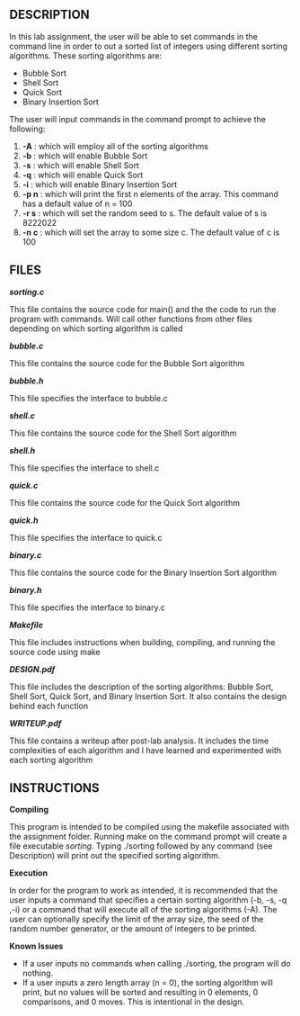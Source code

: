 ## DESCRIPTION

In this lab assignment, the user will be able to set commands in the command line in order to out a sorted list of integers using different sorting algorithms. These sorting algorithms are:

- Bubble Sort
- Shell Sort
- Quick Sort
- Binary Insertion Sort

The user will input commands in the command prompt to achieve the following:

1. **-A** : which will employ all of the sorting algorithms
2. **-b** : which will enable Bubble Sort
3. **-s** : which will enable Shell Sort
4. **-q** : which will enable Quick Sort
5. **-i** : which will enable Binary Insertion Sort
6. **-p n** : which will print the first n elements of the array. This command has a default value of n = 100
7. **-r s** : which will set the random seed to s. The default value of s is 8222022
8. **-n c** : which will set the array to some size c. The default value of c is 100

## FILES

***sorting.c***

This file contains the source code for main() and the the code to run the program with commands. Will call other functions from other files depending on which sorting algorithm is called

***bubble.c***

This file contains the source code for the Bubble Sort algorithm

***bubble.h***

This file specifies the interface to bubble.c

***shell.c***

This file contains the source code for the Shell Sort algorithm

***shell.h***

This file specifies the interface to shell.c

***quick.c***

This file contains the source code for the Quick Sort algorithm

***quick.h***

This file specifies the interface to quick.c

***binary.c***

This file contains the source code for the Binary Insertion Sort algorithm

***binary.h***

This file specifies the interface to binary.c

***Makefile***

This file includes instructions when building, compiling, and running the source code using make

***DESIGN.pdf***

This file includes the description of the sorting algorithms: Bubble Sort, Shell Sort, Quick Sort, and Binary Insertion Sort. It also contains the design behind each function

***WRITEUP.pdf***

This file contains a writeup after post-lab analysis. It includes the time complexities of each algorithm and I have learned and experimented with each sorting algorithm

## INSTRUCTIONS

**Compiling**

This program is intended to be compiled using the makefile associated with the assignment folder. Running make on the command prompt will create a file executable *sorting*. Typing ./sorting followed by any command (see Description) will print out the specified sorting algorithm.

**Execution**

In order for the program to work as intended, it is recommended that the user inputs a command that specifies a certain sorting algorithm (-b, -s, -q ,-i) or a command that will execute all of the sorting algorithms (-A). The user can optionally specify the limit of the array size, the seed of the random number generator, or the amount of integers to be printed.

**Known Issues**

- If a user inputs no commands when calling ./sorting, the program will do nothing.
- If a user inputs a zero length array (n = 0), the sorting algorithm will print, but no values will be sorted and resulting in 0 elements, 0 comparisons, and 0 moves. This is intentional in the design.

